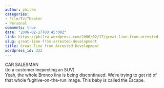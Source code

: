 ```yaml
---
author: philrw
categories:
- Film/TV/Theater
- Personal
comments: true
date: "2006-02-17T00:45:00Z"
link: https://philrw.wordpress.com/2006/02/17/great-line-from-arrested-development/
slug: great-line-from-arrested-development
title: Great line from Arrested Development
wordpress_id: 322
---
```


CAR SALESMAN  
(to a customer inepecting an SUV)  
Yeah, the whole Bronco line is being discontinued. We’re trying to get rid of that whole fugitive-on-the-run image. This baby is called the Escape.
